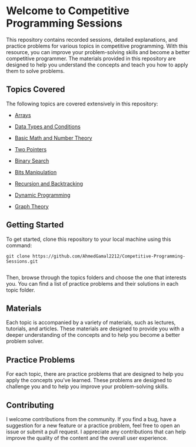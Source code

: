 # Welcome to Competitive Programming Sessions

This repository contains recorded sessions, detailed explanations, and practice problems for various topics in competitive programming. With this resource, you can improve your problem-solving skills and become a better competitive programmer. The materials provided in this repository are designed to help you understand the concepts and teach you how to apply them to solve problems.

## **Topics Covered**

The following topics are covered extensively in this repository:

-   [Arrays](https://github.com/AhmedGamal2212/Competitive-Programming-Sessions/tree/master/Arrays)
-   [Data Types and Conditions](https://github.com/AhmedGamal2212/Competitive-Programming-Sessions/tree/master/Data%20Types%20%26%20Conditions)
-   [Basic Math and Number Theory](https://github.com/AhmedGamal2212/Competitive-Programming-Sessions/tree/master/Basic%20Math%20%26%20Number%20Theory)
-   [Two Pointers](https://github.com/AhmedGamal2212/Competitive-Programming-Sessions/tree/master/Two%20Pointers)
-   [Binary Search](https://github.com/AhmedGamal2212/Competitive-Programming-Sessions/tree/master/Binary%20Search)
-   [Bits Manipulation](https://github.com/AhmedGamal2212/Competitive-Programming-Sessions/tree/master/Bits%20Manipulation)
-   [Recursion and Backtracking](https://github.com/AhmedGamal2212/Competitive-Programming-Sessions/tree/master/Recursion%20%26%20Backtracking)

-   [Dynamic Programming](https://github.com/AhmedGamal2212/Competitive-Programming-Sessions/tree/master/Dynamic%20Programming)

-   [Graph Theory](https://github.com/AhmedGamal2212/Competitive-Programming-Sessions/tree/master/Graph%20Theory)

## Getting Started

To get started, clone this repository to your local machine using this command:

```
git clone https://github.com/AhmedGamal2212/Competitive-Programming-Sessions.git


```

Then, browse through the topics folders and choose the one that interests you. You can find a list of practice problems and their solutions in each topic folder.

## **Materials**

Each topic is accompanied by a variety of materials, such as lectures, tutorials, and articles. These materials are designed to provide you with a deeper understanding of the concepts and to help you become a better problem solver.

## **Practice Problems**

For each topic, there are practice problems that are designed to help you apply the concepts you've learned. These problems are designed to challenge you and to help you improve your problem-solving skills.

## Contributing

I welcome contributions from the community. If you find a bug, have a suggestion for a new feature or a practice problem, feel free to open an issue or submit a pull request. I appreciate any contributions that can help improve the quality of the content and the overall user experience.
